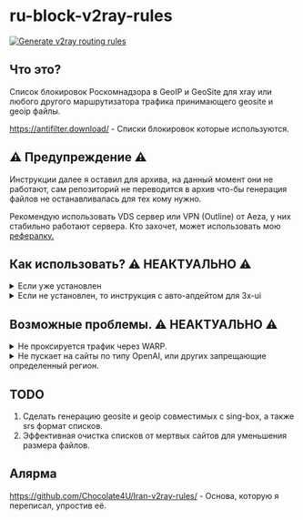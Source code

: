 # ru-block-v2ray-rules
[![Generate v2ray routing rules](https://github.com/Nidelon/ru-block-v2ray-rules/actions/workflows/release.yml/badge.svg)](https://github.com/Nidelon/ru-block-v2ray-rules/actions/workflows/release.yml)

## Что это?
Список блокировок Роскомнадзора в GeoIP и GeoSite для xray или любого другого маршрутизатора трафика принимающего geosite и geoip файлы.

https://antifilter.download/ - Списки блокировок которые используются.

## ⚠️ Предупреждение ⚠️
Инструкции далее я оставил для архива, на данный момент они не работают, сам репозиторий не переводится в архив что-бы генерация файлов не останавливалась для тех кому нужно.

Рекомендую использовать VDS сервер или VPN (Outline) от Aeza, у них стабильно работают сервера.
Кто захочет, может использовать мою [рефералку.](https://aeza.net/?ref=450474)

## Как использовать? ⚠️ НЕАКТУАЛЬНО ⚠️

<details>
<summary>Если уже установлен</summary>

Использовать правило `ext:geosite_RU.dat:ru-block` для сайтов или `ext:geoip_RU.dat:ru-block` для ip адресов.
</details>

<details>
<summary>Если не установлен, то инструкция с авто-апдейтом для 3x-ui</summary>

Заранее предупреждаю, что инструкция была написана на скорую руку, и возможно будет необходимо заменить шаблон WARP (см. Возможные проблемы).

Установить [3x-ui](https://github.com/MHSanaei/3x-ui?tab=readme-ov-file#install--upgrade) и [WARP](https://github.com/MHSanaei/3x-ui?tab=readme-ov-file#warp-configuration)

Ввести в консоль:
```
sudo rm -rf /usr/local/x-ui/bin/geosite_RU.dat && sudo curl -sSL https://github.com/Nidelon/ru-block-v2ray-rules/raw/release/geosite.dat -o /usr/local/x-ui/bin/geosite_RU.dat && sudo chmod 744 /usr/local/x-ui/bin/geosite_RU.dat
sudo rm -rf /usr/local/x-ui/bin/geoip_RU.dat && sudo curl -sSL https://github.com/Nidelon/ru-block-v2ray-rules/raw/release/geoip.dat -o /usr/local/x-ui/bin/geoip_RU.dat && sudo chmod 744 /usr/local/x-ui/bin/geoip_RU.dat
```

После в `sudo crontab -e`, добавить следующее:
```
@daily rm -rf /usr/local/x-ui/bin/geosite_RU.dat && curl -sSL https://github.com/Nidelon/ru-block-v2ray-rules/raw/release/geosite.dat -o /usr/local/x-ui/bin/geosite_RU.dat && chmod 744 /usr/local/x-ui/bin/geosite_RU.dat
@daily rm -rf /usr/local/x-ui/bin/geoip_RU.dat && curl -sSL https://github.com/Nidelon/ru-block-v2ray-rules/raw/release/geoip.dat -o /usr/local/x-ui/bin/geoip_RU.dat && chmod 744 /usr/local/x-ui/bin/geoip_RU.dat
```
Алярма: Задача работает на удаление с последующей заменой, возможен вылет если xray или v2ray проверит файл в этот промежуток, позже исправлю скрипт.

Далее все действия выполняем в настройках Xray. ![image](https://github.com/Nidelon/ru-block-v2ray-rules/assets/48694850/9cc4c275-73da-4445-bae1-618e2b9cddaa)

Переходим в базовые шаблоны и в основные шаблоны.
Обязательно нужно выставить IPIfNonMatch в настройка стратегии маршрутизации доменов для того что-бы обход работал.

![image](https://github.com/Nidelon/ru-block-v2ray-rules/assets/48694850/36d5da06-09a8-4ffa-8969-8c816e715d4a)

Далее там же, во вкладке "Настройки WARP" нажимаем на "WARP Исходящий".

![image](https://github.com/Nidelon/ru-block-v2ray-rules/assets/48694850/f243ccd4-bad1-4eb8-a6e8-72fa996e0d8f)

В появившемся окне нажимаем "Далее", "Информация" и после "Добавить исходящий".

![image](https://github.com/Nidelon/ru-block-v2ray-rules/assets/48694850/c151c707-4865-4027-af8d-7c123c5330d8)


![image](https://github.com/Nidelon/ru-block-v2ray-rules/assets/48694850/f9acc755-f67f-4e66-a646-939409d34a6e)

Переходим в "Правила маршрутизации" и нажимаем "Добавить правило".

![image](https://github.com/Nidelon/ru-block-v2ray-rules/assets/48694850/7c2329d5-fe59-4cdd-bd42-837cd7590438)

В списке "Outbound Tag" выбираем "warp", в IP вписываем "ext:geoip_RU.dat:ru-block" (Без кавычек), в Domain "ext:geosite_RU.dat:ru-block".

![image](https://github.com/Nidelon/ru-block-v2ray-rules/assets/48694850/4752e6b8-7e43-4a2f-849e-8feb3e50eb99)

Нажимаем да, сохраняем настройки и перезапускаем xray.

</details>

## Возможные проблемы. ⚠️ НЕАКТУАЛЬНО ⚠️

<details>
<summary>Не проксируется трафик через WARP.</summary>

Сначало обновите [WARP](https://github.com/MHSanaei/3x-ui?tab=readme-ov-file#warp-configuration) до новой версии.

Если после установки не хочет работать, можно попробовать заменить конфиг WARP на другой.

В настройках xray перейти в расширенные шаблоны и в исходящие.

![image](https://github.com/Nidelon/ru-block-v2ray-rules/assets/48694850/95a1a15a-6560-44e7-9908-0b3a9d8f9232)

Найти правило warp.

![image](https://github.com/Nidelon/ru-block-v2ray-rules/assets/48694850/1139460c-d560-422c-a4e6-4e3c50d88a53)

И заменить его на следующее:

```
  {
    "tag": "WARP",
    "protocol": "socks",
    "settings": {
      "servers": [
        {
          "address": "127.0.0.1",
          "port": 40000
        }
      ]
    }
  }
```

![image](https://github.com/Nidelon/ru-block-v2ray-rules/assets/48694850/7196ff51-172b-4e98-ad0b-08a8a8d91925)

После поменять "Outbound Tag" правила маршрутизации на WARP.

![image](https://github.com/Nidelon/ru-block-v2ray-rules/assets/48694850/0f18e828-01b8-4b03-a7ee-fc14421d2eb9)

</details>

<details>
<summary>Не пускает на сайты по типу OpenAI, или других запрещающие определенный регион.</summary>

Пока обхода не нашёл, самый простой вариант, просто купить сервер за границей и через него пропускать трафик.

</details>

## TODO
1. Сделать генерацию geosite и geoip совместимых с sing-box, а также srs формат списков.
2. Эффективная очистка списков от мертвых сайтов для уменьшения размера файлов.

## Алярма
https://github.com/Chocolate4U/Iran-v2ray-rules/ - Основа, которую я переписал, упростив её.
